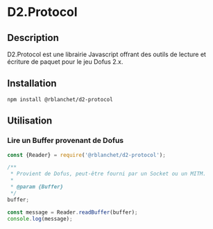 # D2.Protocol

## Description

D2.Protocol est une librairie Javascript offrant des outils de lecture et écriture de paquet pour le jeu Dofus 2.x.

## Installation

```shell
npm install @rblanchet/d2-protocol
```

## Utilisation

### Lire un Buffer provenant de Dofus

```javascript
const {Reader} = require('@rblanchet/d2-protocol');

/**
 * Provient de Dofus, peut-être fourni par un Socket ou un MITM.
 * 
 * @param {Buffer}
 */
buffer;

const message = Reader.readBuffer(buffer);
console.log(message);
```
